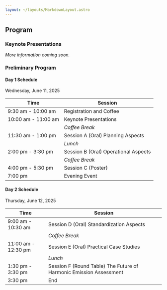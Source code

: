 ```yaml
---
layout: ~/layouts/MarkdownLayout.astro
---
```


## Program

### Keynote Presentations

_More information coming soon._

### Preliminary Program

#### Day 1 Schedule

Wednesday, June 11, 2025

| Time                | Session                                  |
| ------------------- | ---------------------------------------- |
| 9:30 am - 10:00 am  | Registration and Coffee                  |
| 10:00 am - 11:00 am | Keynote Presentations                    |
|                     | _Coffee Break_                           |
| 11:30 am - 1:00 pm  | Session A (Oral) Planning Aspects        |
|                     | _Lunch_                                  |
| 2:00 pm - 3:30 pm   | Session B (Oral) Operational Aspects     |
|                     | _Coffee Break_                           |
| 4:00 pm - 5:30 pm   | Session C (Poster)                       |
| 7:00 pm             | Evening Event                            |

#### Day 2 Schedule

Thursday, June 12, 2025

| Time                | Session                                                            |
| ------------------- | ------------------------------------------------------------------ |
| 9:00 am - 10:30 am  | Session D (Oral) Standardization Aspects                           |
|                     | _Coffee Break_                                                     |
| 11:00 am - 12:30 pm | Session E (Oral) Practical Case Studies                            |
|                     | _Lunch_                                                            |
| 1:30 pm - 3:30 pm   | Session F (Round Table) The Future of Harmonic Emission Assessment |
| 3:30 pm             | End                                                                |
